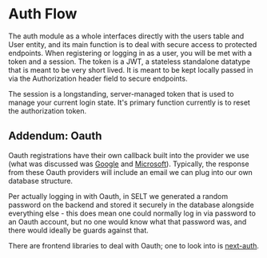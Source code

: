 # Auth Flow
The auth module as a whole interfaces directly with the users table and User entity, and its main function is to deal with secure access to protected endpoints. When registering or logging in as a user, you will be met with a token and a session. The token is a JWT, a stateless standalone datatype that is meant to be very short lived. It is meant to be kept locally passed in via the Authorization header field to secure endpoints.

The session is a longstanding, server-managed token that is used to manage your current login state. It's primary function currently is to reset the authorization token.

## Addendum: Oauth
Oauth registrations have their own callback built into the provider we use (what was discussed was [Google](https://developers.google.com/identity/protocols/oauth2) and [Microsoft](https://learn.microsoft.com/en-us/entra/identity-platform/v2-oauth2-auth-code-flow)). Typically, the response from these Oauth providers will include an email we can plug into our own database structure.

Per actually logging in with Oauth, in SELT we generated a random password on the backend and stored it securely in the database alongside everything else - this does mean one could normally log in via password to an Oauth account, but no one would know what that password was, and there would ideally be guards against that.

There are frontend libraries to deal with Oauth; one to look into is [next-auth](https://next-auth.js.org/).
